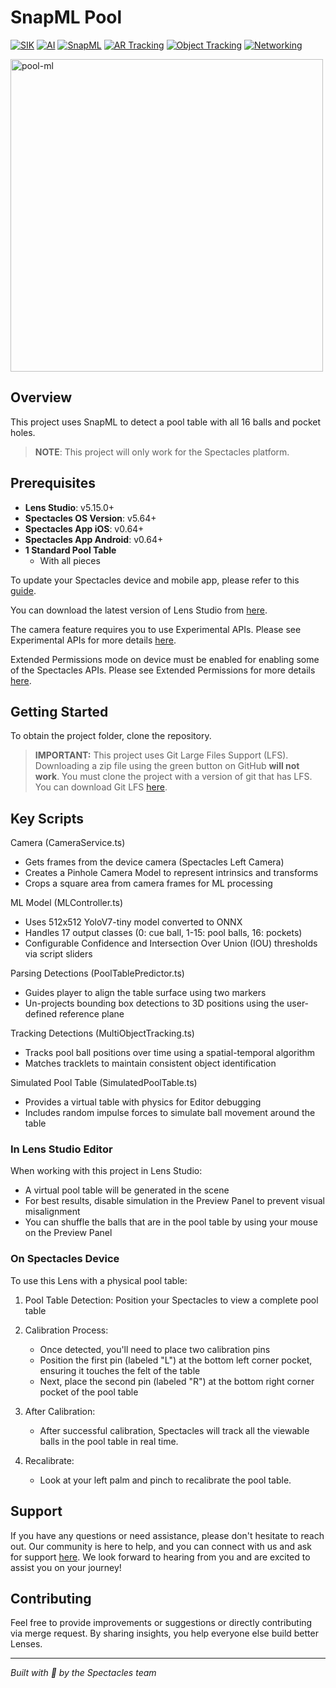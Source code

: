 # SnapML Pool

[![SIK](https://img.shields.io/badge/SIK-Light%20Gray?color=D3D3D3)](https://developers.snap.com/spectacles/spectacles-frameworks/spectacles-interaction-kit/features/overview?) [![AI](https://img.shields.io/badge/AI-Light%20Gray?color=D3D3D3)](https://developers.snap.com/spectacles/spectacles-frameworks/spectacles-interaction-kit/features/overview?) [![SnapML](https://img.shields.io/badge/SnapML-Light%20Gray?color=D3D3D3)](https://developers.snap.com/spectacles/spectacles-frameworks/spectacles-interaction-kit/features/overview?) [![AR Tracking](https://img.shields.io/badge/AR%20Tracking-Light%20Gray?color=D3D3D3)](https://developers.snap.com/spectacles/spectacles-frameworks/spectacles-interaction-kit/features/overview?) [![Object Tracking](https://img.shields.io/badge/Object%20Tracking-Light%20Gray?color=D3D3D3)](https://developers.snap.com/spectacles/spectacles-frameworks/spectacles-interaction-kit/features/overview?) [![Networking](https://img.shields.io/badge/Networking-Light%20Gray?color=D3D3D3)](https://developers.snap.com/spectacles/about-spectacles-features/connected-lenses/overview?)

<img src="./README-ref/sample-list-pool-ml-rounded-edges.gif" alt="pool-ml" width="500" />

## Overview
This project uses SnapML to detect a pool table with all 16 balls and pocket holes. 

> **NOTE**:
> This project will only work for the Spectacles platform.

## Prerequisites

- **Lens Studio**: v5.15.0+
- **Spectacles OS Version**: v5.64+
- **Spectacles App iOS**: v0.64+
- **Spectacles App Android**: v0.64+
- **1 Standard Pool Table**
    - With all pieces

To update your Spectacles device and mobile app, please refer to this [guide](https://support.spectacles.com/hc/en-us/articles/30214953982740-Updating).

You can download the latest version of Lens Studio from [here](https://ar.snap.com/download?lang=en-US).

The camera feature requires you to use Experimental APIs. Please see Experimental APIs for more details [here](https://developers.snap.com/spectacles/about-spectacles-features/apis/experimental-apis).

Extended Permissions mode on device must be enabled for enabling some of the Spectacles APIs. Please see Extended Permissions for more details [here](https://developers.snap.com/spectacles/permission-privacy/extended-permissions).

## Getting Started

To obtain the project folder, clone the repository.

> **IMPORTANT:**
> This project uses Git Large Files Support (LFS). Downloading a zip file using the green button on GitHub **will not work**. You must clone the project with a version of git that has LFS.
> You can download Git LFS [here](https://git-lfs.github.com/).

## Key Scripts

Camera (CameraService.ts)
* Gets frames from the device camera (Spectacles Left Camera)
* Creates a Pinhole Camera Model to represent intrinsics and transforms
* Crops a square area from camera frames for ML processing

ML Model (MLController.ts)
* Uses 512x512 YoloV7-tiny model converted to ONNX
* Handles 17 output classes (0: cue ball, 1-15: pool balls, 16: pockets)
* Configurable Confidence and Intersection Over Union (IOU) thresholds via script sliders

Parsing Detections (PoolTablePredictor.ts)
* Guides player to align the table surface using two markers
* Un-projects bounding box detections to 3D positions using the user-defined reference plane

Tracking Detections (MultiObjectTracking.ts)
* Tracks pool ball positions over time using a spatial-temporal algorithm
* Matches tracklets to maintain consistent object identification

Simulated Pool Table (SimulatedPoolTable.ts)
* Provides a virtual table with physics for Editor debugging
* Includes random impulse forces to simulate ball movement around the table

### In Lens Studio Editor

When working with this project in Lens Studio:

* A virtual pool table will be generated in the scene
* For best results, disable simulation in the Preview Panel to prevent visual misalignment
* You can shuffle the balls that are in the pool table by using your mouse on the Preview Panel

### On Spectacles Device

To use this Lens with a physical pool table:

1. Pool Table Detection: Position your Spectacles to view a complete pool table

2. Calibration Process:
    * Once detected, you'll need to place two calibration pins
    * Position the first pin (labeled "L") at the bottom left corner pocket, ensuring it touches the felt of the table
    * Next, place the second pin (labeled "R") at the bottom right corner pocket of the pool table

3. After Calibration:
    * After successful calibration, Spectacles will track all the viewable balls in the pool table in real time. 

4. Recalibrate:
    * Look at your left palm and pinch to recalibrate the pool table.

## Support

If you have any questions or need assistance, please don't hesitate to reach out. Our community is here to help, and you can connect with us and ask for support [here](https://www.reddit.com/r/Spectacles/). We look forward to hearing from you and are excited to assist you on your journey!

## Contributing

Feel free to provide improvements or suggestions or directly contributing via merge request. By sharing insights, you help everyone else build better Lenses.

---

*Built with 👻 by the Spectacles team*
 
